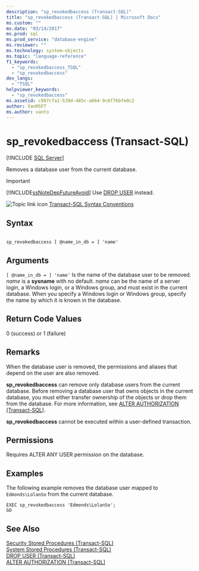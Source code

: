 ```yaml
---
description: "sp_revokedbaccess (Transact-SQL)"
title: "sp_revokedbaccess (Transact-SQL) | Microsoft Docs"
ms.custom: ""
ms.date: "03/14/2017"
ms.prod: sql
ms.prod_service: "database-engine"
ms.reviewer: ""
ms.technology: system-objects
ms.topic: "language-reference"
f1_keywords: 
  - "sp_revokedbaccess_TSQL"
  - "sp_revokedbaccess"
dev_langs: 
  - "TSQL"
helpviewer_keywords: 
  - "sp_revokedbaccess"
ms.assetid: c997cfa1-539d-485c-a664-9c6f76bfe0c2
author: VanMSFT
ms.author: vanto
---
```

# sp_revokedbaccess (Transact-SQL)
[!INCLUDE [SQL Server](../../includes/applies-to-version/sqlserver.md)]

  Removes a database user from the current database.  
  
> [!IMPORTANT]  
>  [!INCLUDE[ssNoteDepFutureAvoid](../../includes/ssnotedepfutureavoid-md.md)] Use [DROP USER](../../t-sql/statements/drop-user-transact-sql.md) instead.  
  
 ![Topic link icon](../../database-engine/configure-windows/media/topic-link.gif "Topic link icon") [Transact-SQL Syntax Conventions](../../t-sql/language-elements/transact-sql-syntax-conventions-transact-sql.md)  
  
## Syntax  
  
```  
  
sp_revokedbaccess [ @name_in_db = ] 'name'  
```  
  
## Arguments  
`[ @name_in_db = ] 'name'`
 Is the name of the database user to be removed. *name* is a **sysname** with no default. *name* can be the name of a server login, a Windows login, or a Windows group, and must exist in the current database. When you specify a Windows login or Windows group, specify the name by which it is known in the database.  
  
## Return Code Values  
 0 (success) or 1 (failure)  
  
## Remarks  
 When the database user is removed, the permissions and aliases that depend on the user are also removed.  
  
 **sp_revokedbaccess** can remove only database users from the current database. Before removing a database user that owns objects in the current database, you must either transfer ownership of the objects or drop them from the database. For more information, see [ALTER AUTHORIZATION &#40;Transact-SQL&#41;](../../t-sql/statements/alter-authorization-transact-sql.md).  
  
 **sp_revokedbaccess** cannot be executed within a user-defined transaction.  
  
## Permissions  
 Requires ALTER ANY USER permission on the database.  
  
## Examples  
 The following example removes the database user mapped to `Edmonds\LolanSo` from the current database.  
  
```  
EXEC sp_revokedbaccess 'Edmonds\LolanSo';  
GO  
```  
  
## See Also  
 [Security Stored Procedures &#40;Transact-SQL&#41;](../../relational-databases/system-stored-procedures/security-stored-procedures-transact-sql.md)   
 [System Stored Procedures &#40;Transact-SQL&#41;](../../relational-databases/system-stored-procedures/system-stored-procedures-transact-sql.md)   
 [DROP USER &#40;Transact-SQL&#41;](../../t-sql/statements/drop-user-transact-sql.md)   
 [ALTER AUTHORIZATION &#40;Transact-SQL&#41;](../../t-sql/statements/alter-authorization-transact-sql.md)  
  
  
